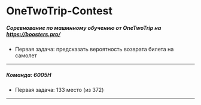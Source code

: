 # OneTwoTrip-Contest
##### Соревнование по машинному обучению от OneTwoTrip на https://boosters.pro/
- Первая задача: предсказать вероятность возврата билета на самолет
---
##### Команда: 6005H
- Первая задача: 133 место (из 372)
---
